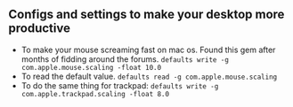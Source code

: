 ## Configs and settings to make your desktop more productive
- To make your mouse screaming fast on mac os. Found this gem after months of fidding around the forums.
```defaults write -g com.apple.mouse.scaling -float 10.0```
-  To read the default value.
```defaults read -g com.apple.mouse.scaling```
- To do the same thing for trackpad: 
```defaults write -g com.apple.trackpad.scaling -float 8.0```
